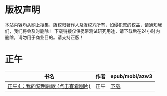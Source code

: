 # 版权声明

本站内容均从网上搜集，版权归著作人及版权方所有，如侵犯您的权益，请通知我们，我们将会及时删除！ 下载链接仅供宽带测试研究用途，请下载后在24小时内删除，请勿用于商业目的。请支持正版！

# 正午

| 书名 | 作者 | epub/mobi/azw3 |
| --- | --- | --- |
| [正午4：我的黎明骊歌 (点击查看图片)](https://www.dushupai.com/attachment/2024/06/08/e22cb6e871efefde.jpg) | 正午 | [下载](https://url89.ctfile.com/f/31084289-1357052587-a22353?p=8866) |
